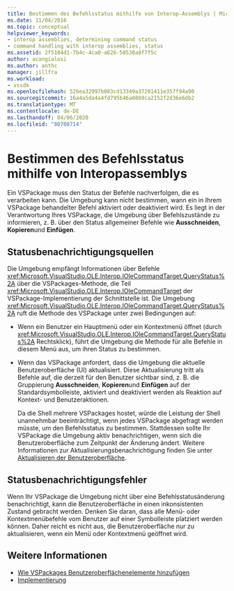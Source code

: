```yaml
---
title: Bestimmen des Befehlsstatus mithilfe von Interop-Assemblys | Microsoft Docs
ms.date: 11/04/2016
ms.topic: conceptual
helpviewer_keywords:
- interop assemblies, determining command status
- command handling with interop assemblies, status
ms.assetid: 2f5104d1-7b4c-4ca0-a626-50530a8f7f5c
author: acangialosi
ms.author: anthc
manager: jillfra
ms.workload:
- vssdk
ms.openlocfilehash: 52bea32997b083cd13349a37201411e357f94a90
ms.sourcegitcommit: 16a4a5da4a4fd795b46a0869ca2152f2d36e6db2
ms.translationtype: MT
ms.contentlocale: de-DE
ms.lasthandoff: 04/06/2020
ms.locfileid: "80708714"
---
```

# <a name="determine-command-status-by-using-interop-assemblies"></a>Bestimmen des Befehlsstatus mithilfe von Interopassemblys
Ein VSPackage muss den Status der Befehle nachverfolgen, die es verarbeiten kann. Die Umgebung kann nicht bestimmen, wann ein in Ihrem VSPackage behandelter Befehl aktiviert oder deaktiviert wird. Es liegt in der Verantwortung Ihres VSPackage, die Umgebung über Befehlszustände zu informieren, z. B. über den Status allgemeiner Befehle wie **Ausschneiden**, **Kopieren**und **Einfügen**.

## <a name="status-notification-sources"></a>Statusbenachrichtigungsquellen
 Die Umgebung empfängt Informationen über Befehle <xref:Microsoft.VisualStudio.OLE.Interop.IOleCommandTarget.QueryStatus%2A> über die VSPackages-Methode, die Teil <xref:Microsoft.VisualStudio.OLE.Interop.IOleCommandTarget> der VSPackage-Implementierung der Schnittstelle ist. Die Umgebung <xref:Microsoft.VisualStudio.OLE.Interop.IOleCommandTarget.QueryStatus%2A> ruft die Methode des VSPackage unter zwei Bedingungen auf:

- Wenn ein Benutzer ein Hauptmenü oder ein Kontextmenü öffnet (durch <xref:Microsoft.VisualStudio.OLE.Interop.IOleCommandTarget.QueryStatus%2A> Rechtsklick), führt die Umgebung die Methode für alle Befehle in diesem Menü aus, um ihren Status zu bestimmen.

- Wenn das VSPackage anfordert, dass die Umgebung die aktuelle Benutzeroberfläche (UI) aktualisiert. Diese Aktualisierung tritt als Befehle auf, die derzeit für den Benutzer sichtbar sind, z. B. die Gruppierung **Ausschneiden**, **Kopieren**und **Einfügen** auf der Standardsymbolleiste, aktiviert und deaktiviert werden als Reaktion auf Kontext- und Benutzeraktionen.

  Da die Shell mehrere VSPackages hostet, würde die Leistung der Shell unannehmbar beeinträchtigt, wenn jedes VSPackage abgefragt werden müsste, um den Befehlsstatus zu bestimmen. Stattdessen sollte Ihr VSPackage die Umgebung aktiv benachrichtigen, wenn sich die Benutzeroberfläche zum Zeitpunkt der Änderung ändert. Weitere Informationen zur Aktualisierungsbenachrichtigung finden Sie unter [Aktualisieren der Benutzeroberfläche](../../extensibility/updating-the-user-interface.md).

## <a name="status-notification-failure"></a>Statusbenachrichtigungsfehler
 Wenn Ihr VSPackage die Umgebung nicht über eine Befehlsstatusänderung benachrichtigt, kann die Benutzeroberfläche in einen inkonsistenten Zustand gebracht werden. Denken Sie daran, dass alle Menü- oder Kontextmenübefehle vom Benutzer auf einer Symbolleiste platziert werden können. Daher reicht es nicht aus, die Benutzeroberfläche nur zu aktualisieren, wenn ein Menü oder Kontextmenü geöffnet wird.

## <a name="see-also"></a>Weitere Informationen
- [Wie VSPackages Benutzeroberflächenelemente hinzufügen](../../extensibility/internals/how-vspackages-add-user-interface-elements.md)
- [Implementierung](../../extensibility/internals/command-implementation.md)
